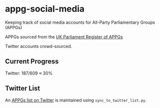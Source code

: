 # appg-social-media

Keeping track of social media accounts for All-Party Parliamentary Groups (APPGs)

APPGs sourced from the [UK Parliament Register of APPGs](https://www.parliament.uk/mps-lords-and-offices/standards-and-financial-interests/parliamentary-commissioner-for-standards/registers-of-interests/register-of-all-party-party-parliamentary-groups/)

Twitter accounts crowd-sourced.

## Current Progress

Twitter: 187/609 ≈ 30%

## Twitter List

An [APPGs list on Twitter](https://twitter.com/i/lists/1307681477178650627) is maintained using `sync_to_twitter_list.py`.
